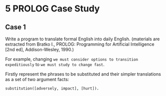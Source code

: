 # 5 PROLOG Case Study

## Case 1

Write a program to translate formal English into daily English. (materials are extracted from Bratko I., PROLOG: Programming for Artificial Intelligence [2nd ed], Addison-Wesley, 1990.)

For example, changing `we must consider options to transition expeditiously` to `we must study to change fast`.

Firstly represent the phrases to be substituted and their simpler translations as a set of two argument facts:
```prolog
substitution([adversely, impact], [hurt]).
```
